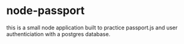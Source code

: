 # node-passport

this is a small node application built to practice passport.js and user authenticiation with a postgres database.
